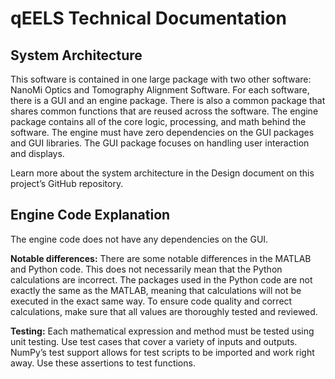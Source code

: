 # qEELS Technical Documentation

## System Architecture

This software is contained in one large package with two other software: NanoMi Optics and Tomography Alignment Software. For each software, there is a GUI and an engine package. There is also a common package that shares common functions that are reused across the software. The engine package contains all of the core logic, processing, and math behind the software. The engine must have zero dependencies on the GUI packages and GUI libraries. The GUI package focuses on handling user interaction and displays. 

Learn more about the system architecture in the Design document on this project’s GitHub repository.

## Engine Code Explanation

The engine code does not have any dependencies on the GUI.

**Notable differences:**
There are some notable differences in the MATLAB and Python code. This does not necessarily mean that the Python calculations are incorrect. The packages used in the Python code are not exactly the same as the MATLAB, meaning that calculations will not be executed in the exact same way. To ensure code quality and correct calculations, make sure that all values are thoroughly tested and reviewed.

**Testing:**
Each mathematical expression and method must be tested using unit testing. Use test cases that cover a variety of inputs and outputs. NumPy’s test support allows for test scripts to be  imported and work right away. Use these assertions to test functions.

